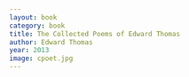 ```yaml
---
layout: book
category: book
title: The Collected Poems of Edward Thomas
author: Edward Thomas
year: 2013
image: cpoet.jpg
---
```

